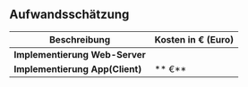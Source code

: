 
## Aufwandsschätzung

| Beschreibung | Kosten in € (Euro) |
| ------------- | ------------- |
| **Implementierung Web-Server** | |
| **Implementierung App(Client)** | ** €** |



